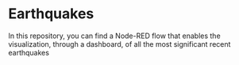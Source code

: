 # Earthquakes
In this repository, you can find a Node-RED flow that enables the visualization, through a dashboard, of all the most significant recent earthquakes
